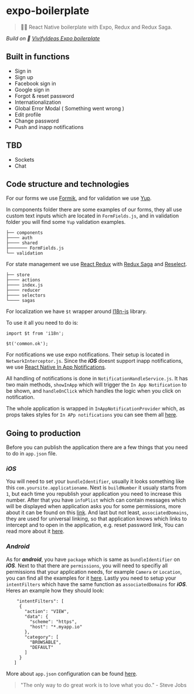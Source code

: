 # expo-boilerplate

> 🌳📱 React Native boilerplate with Expo, Redux and Redux Saga.

*Build on 🙏 [VivifyIdeas Expo boilerplate](https://github.com/Vivify-Ideas/expo-boilerplate)*

## **Built in functions**

- Sign in
- Sign up
- Facebook sign in
- Google sign in
- Forgot & reset password
- Internationalization
- Global Error Modal ( Something went wrong )
- Edit profile
- Change password
- Push and inapp notifications

## **TBD**

- Sockets
- Chat

## **Code structure and technologies**

For our forms we use [Formik](https://github.com/jaredpalmer/formik), and for validation we use [Yup](https://github.com/jquense/yup).

In components folder there are some examples of our forms, they all use custom text inputs which are located in `FormFields.js`, and in validation folder you will find some `Yup` validation examples.

    ├── components
    ├──── auth
    ├──── shared
    ├─────── FormFields.js
    └── validation

For state management we use [React Redux](https://github.com/reduxjs/react-redux) with [Redux Saga](https://github.com/redux-saga/redux-saga) and [Reselect](https://github.com/reduxjs/reselect).

    ├── store
    ├──── actions
    ├──── index.js
    ├──── reducer
    ├──── selectors
    └──── sagas

For localization we have `$t` wrapper around [I18n-js](https://github.com/fnando/i18n-js) library.

To use it all you need to do is:

```
import $t from 'i18n';

$t('common.ok');
```

For notifications we use expo notifications. Their setup is located in `NetworkInterceptor.js`. Since the **_iOS_** doesnt support inapp notifications, we use [React Native In App Notifications](https://github.com/AlexSensei/react-native-in-app-notification).

All handling of notifications is done in `NotificationHandleService.js`. It has two main methods, `showInApp` which will trigger the `In App Notification` to be shown, and `handleOnClick` which handles the logic when you click on notification.

The whole application is wrapped in `InAppNotificationProvider` which, as props takes styles for `In APp notifications` you can see them all [here](https://github.com/AlexSensei/react-native-in-app-notification).

## **Going to production**

Before you can publish the application there are a few things that you need to do in `app.json` file.

### **_iOS_**

You will need to set your `bundleIdentifier`, usually it looks something like this `com.yoursite.applicationame`. Next is `buildNumber` it usualy starts from `1`, but each time you republish your application you need to increase this number. After that you have `infoPlist` which can contain messages which will be displayed when application asks you for some permissions, more about it can be found on this [link](https://developer.apple.com/documentation/bundleresources/information_property_list).
And last but not least, `associatedDomains`, they are used for universal linking, so that application knows which links to intercept and to open in the application, e.g. reset password link, You can read more about it [here](https://developer.apple.com/documentation/uikit/core_app/allowing_apps_and_websites_to_link_to_your_content/enabling_universal_links).

### **_Android_**

As for **_android_**, you have `package` which is same as `bundleIdentifier` on **_iOS_**. Next to that there are `permissions`, you will need to specifiy all permissions that your application needs, for example `Camera` or `Location`, you can find all the examples for it [here](https://docs.expo.io/versions/latest/sdk/permissions/#android-permissions-equivalents-inside-appjson). Lastly you need to setup your `intentFilters` which have the same function as `associatedDomains` for **_iOS_**. Heres an example how they should look:

```
    "intentFilters": [
     {
       "action": "VIEW",
       "data": {
         "scheme": "https",
         "host": "*.myapp.io"
       },
       "category": [
         "BROWSABLE",
         "DEFAULT"
       ]
     }
   ]
```

More about `app.json` configuration can be found [here](https://docs.expo.io/versions/latest/workflow/configuration/).


<!-- INSPIRATIONAL_QUOTE_START -->
> "The only way to do great work is to love what you do." - Steve Jobs
<!-- INSPIRATIONAL_QUOTE_END -->
